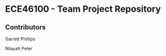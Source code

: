 <html lang="en">
<head>
<meta charset="UTF-8">
<meta name="viewport" content="width=device-width, initial-scale=1.0">
</head>

<body>
<h1>ECE46100 - Team Project Repository</h1>
<h2>Contributors</h2>
<p>Garrett Phillips</p>
<p>Nilayah Peter</p>

</body>
